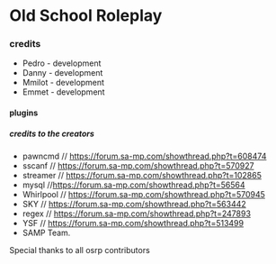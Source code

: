 # Old School Roleplay
### credits

* Pedro - development
* Danny - development
* Mmilot - development
* Emmet - development



#### plugins 
##### credits to the creators

* pawncmd // https://forum.sa-mp.com/showthread.php?t=608474
* sscanf  // https://forum.sa-mp.com/showthread.php?t=570927
* streamer  // https://forum.sa-mp.com/showthread.php?t=102865
* mysql //https://forum.sa-mp.com/showthread.php?t=56564
* Whirlpool // https://forum.sa-mp.com/showthread.php?t=570945
* SKY // https://forum.sa-mp.com/showthread.php?t=563442
* regex // https://forum.sa-mp.com/showthread.php?t=247893
* YSF // https://forum.sa-mp.com/showthread.php?t=513499
* SAMP Team.

Special thanks to all osrp contributors

